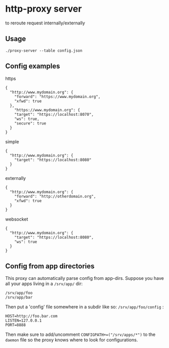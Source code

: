 http-proxy server
=================

to reroute request internally/externally

## Usage

    ./proxy-server --table config.json

## Config examples

https

    {
      "http://www.mydomain.org": {
        "forward": "https://www.mydomain.org",
        "xfwd": true
      },
        "https://www.mydomain.org": {
        "target": "https://localhost:8070",
        "ws": true,
        "secure": true
      }
    }

simple

    {
      "http://www.mydomain.org": {
        "target": "https://localhost:8080"
      }
    }

externally

    {
      "http://www.mydomain.org": {
        "forward": "http://otherdomain.org",
        "xfwd": true
      }
    }
   
websocket
 
    {
      "http://www.mydomain.org": {
        "target": "https://localhost:8080",
        "ws": true
      }
    }

## Config from app directories 

This proxy can automatically parse config from app-dirs.
Suppose you have all your apps living in a `/srv/app/` dir: 

    /srv/app/foo
    /srv/app/bar

Then put a 'config' file somewhere in a subdir like so: `/srv/app/foo/config` :

    HOST=http://foo.bar.com
    LISTEN=127.0.0.1
    PORT=8888

Then make sure to add/uncomment `CONFIGPATH+=("/srv/apps/*")` to the `daemon` file so the proxy knows where to look for configurations.

    
